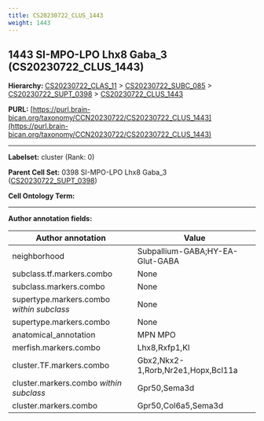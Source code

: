 ```yaml
---
title: CS20230722_CLUS_1443
weight: 1443
---
```

## 1443 SI-MPO-LPO Lhx8 Gaba_3 (CS20230722_CLUS_1443)
<b>Hierarchy: </b>
[CS20230722_CLAS_11](../CS20230722_CLAS_11) >
[CS20230722_SUBC_085](../CS20230722_SUBC_085) >
[CS20230722_SUPT_0398](../CS20230722_SUPT_0398) >
[CS20230722_CLUS_1443](../CS20230722_CLUS_1443)

**PURL:** [https://purl.brain-bican.org/taxonomy/CCN20230722/CS20230722_CLUS_1443](https://purl.brain-bican.org/taxonomy/CCN20230722/CS20230722_CLUS_1443)

---


**Labelset:** cluster (Rank: 0)

**Parent Cell Set:** 0398 SI-MPO-LPO Lhx8 Gaba_3 ([CS20230722_SUPT_0398](../CS20230722_SUPT_0398))



**Cell Ontology Term:** 

[MARKER GENES.]: #


---

[TRANSFERRED ANNOTATIONS.]: #


[AUTHOR ANNOTATION FIELDS.]: #


**Author annotation fields:**

| Author annotation | Value |
|-------------------|-------|
|neighborhood|Subpallium-GABA;HY-EA-Glut-GABA|
|subclass.tf.markers.combo|None|
|subclass.markers.combo|None|
|supertype.markers.combo _within subclass_|None|
|supertype.markers.combo|None|
|anatomical_annotation|MPN MPO|
|merfish.markers.combo|Lhx8,Rxfp1,Kl|
|cluster.TF.markers.combo|Gbx2,Nkx2-1,Rorb,Nr2e1,Hopx,Bcl11a|
|cluster.markers.combo _within subclass_|Gpr50,Sema3d|
|cluster.markers.combo|Gpr50,Col6a5,Sema3d|
